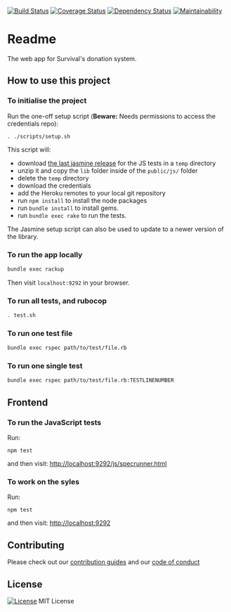 [![Build Status](https://travis-ci.org/survival/donation-system-webapp.svg?branch=master)](https://travis-ci.org/survival/donation-system-webapp)
[![Coverage Status](https://coveralls.io/repos/github/survival/donation-system-webapp/badge.svg?branch=master)](https://coveralls.io/github/survival/donation-system-webapp?branch=master)
[![Dependency Status](https://gemnasium.com/badges/github.com/survival/donation-system-webapp.svg)](https://gemnasium.com/github.com/survival/donation-system-webapp)
[![Maintainability](https://api.codeclimate.com/v1/badges/16a063ba68872839c5db/maintainability)](https://codeclimate.com/github/survival/donation-system-webapp/maintainability)


# Readme

The web app for Survival's donation system.


## How to use this project


### To initialise the project

Run the one-off setup script (**Beware:** Needs permissions to access the credentials repo):

```
. ./scripts/setup.sh
```

This script will:
* download [the last jasmine release](https://github.com/jasmine/jasmine/releases) for the JS tests in a `temp` directory
* unzip it and copy the `lib` folder inside of the `public/js/` folder
* delete the `temp` directory
* download the credentials
* add the Heroku remotes to your local git repository
* run `npm install` to install the node packages
* run `bundle install` to install gems.
* run `bundle exec rake` to run the tests.

The Jasmine setup script can also be used to update to a newer version of the library.


### To run the app locally

```bash
bundle exec rackup
```

Then visit `localhost:9292` in your browser.


### To run all tests, and rubocop

```bash
. test.sh
```


### To run one test file


```bash
bundle exec rspec path/to/test/file.rb
```


### To run one single test

```bash
bundle exec rspec path/to/test/file.rb:TESTLINENUMBER
```


## Frontend


### To run the JavaScript tests

Run:

```
npm test
```

and then visit:
<http://localhost:9292/js/specrunner.html>


### To work on the syles

Run:

```
npm test
```

and then visit:
<http://localhost:9292>


## Contributing

Please check out our [contribution guides](https://github.com/survival/contributing-guides) and our [code of conduct](https://github.com/survival/contributing-guides/blob/master/code-of-conduct.md)


## License

[![License](https://img.shields.io/badge/mit-license-green.svg?style=flat)](https://opensource.org/licenses/mit)
MIT License

